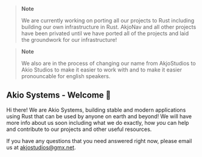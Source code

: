 > **Note** 
> 
> We are currently working on porting all our projects to Rust including building our own infrastructure in Rust. AkjoNav and all other projects have been privated until we have ported all of the projects and laid the groundwork for our infrastructure!

> **Note** 
> 
> We also are in the process of changing our name from AkjoStudios to Akio Studios to make it easier to work with and to make it easier pronouncable for english speakers.

## Akio Systems - Welcome 👋

Hi there! We are Akio Systems, building stable and modern applications using Rust that can be used by anyone on earth and beyond! We will have more info about us soon including what we do exactly, how *you* can help and contribute to our projects and other useful resources.

If you have any questions that you need answered right now, please email us at [akjostudios@gmx.net](mailto:akjostudios@gmx.net).
